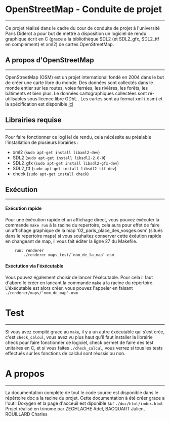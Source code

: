 # OpenStreetMap - Conduite de projet
---
 Ce projet réalisé dans le cadre du cour de conduite de projet à l'université Paris Diderot a pour but de mettre a disposition un logiciel de rendu graphique écrit en C (grace a la bibliothèque SDL2 (et SDL2_gfx, SDL2_ttf en complément) et xml2) de cartes OpenStreetMap.
 
## A propos d'OpenStreetMap
---
OpenStreetMap (OSM) est un projet international fondé en 2004 dans le but de créer une carte libre du monde. Des données sont collectés dans le monde entier sur les routes, voies ferrées, les rivières, les forêts, les bâtiments et bien plus.
Le données cartographiques collectées sont ré-utilisables sous licence libre ODbL . Les cartes sont au format xml (.osm) et la spécification est disponible [ici](https://wiki.openstreetmap.org/wiki/Main_Page)

## Librairies requise
---
Pour faire fonctionner ce logi iel de rendu, cela nécéssite au préalable l'installation de plusieurs librairies : 
* xml2 (`sudo apt-get install libxml2-dev`)
* SDL2 (`sudo apt-get install libsdl2-2.0-0`)
* SDL2_gfx (`sudo apt-get install libsdl2-gfx-dev`)
* SDL2_ttf (`sudo apt-get install libsdl2-ttf-dev`)
* check (`sudo apt-get install check`)

## Exécution
---
#### Exécution rapide
Pour une éxécution rapide et un affichage direct, vous pouvez éxécuter la commande `make run` à la racine du repertoire, cela aura pour effet de faire un affichage graphique de la map '02_paris_place_des_vosges.osm' (situés dans le repertoire maps) si vous souhaitez conserver cette éxéution rapide en changeant de map, il vous fait éditer la ligne 27 du Makefile. 

        run: renderer
        	./renderer maps_test/`nom_de_la_map`.osm 
        	
#### Exéctution via l'éxécutable
Vous pouvez également choisir de lancer l'éxécutable. Pour cela il faut d'abord le créer en lancant la commande `make` a la racine du répèrtoire. L'éxécutable est alors créer, vous pouvez l'appeler en faisant `./renderer/maps/'nom_de_map'.osm` 
# Test
---
Si vous avez compilé grace au `make`, il y a un autre éxécutable qui s'est crée, c'est `check_calcul`, vous avez vu plus haut qu'il faut installer la librairie check pour faire fonctionner ce logiciel, check permet de faire des test unitaires en C, et si vous faites `./check_calcul`, vous verrez si tous les tests effectués sur les fonctions de calclul sont réussis ou non.

# A propos
---
La documentation complète de tout le code source est disponible dans le répèrtoire doc a la racine du projet. Cette documentation à été créer grace a l'outil Doxygen et la page d'acceuil est diponible sur `./doc/html/index.html`
Projet réalisé en trinome par ZEGHLACHE Adel, BACQUART Julien, ROUILLARD Charles



